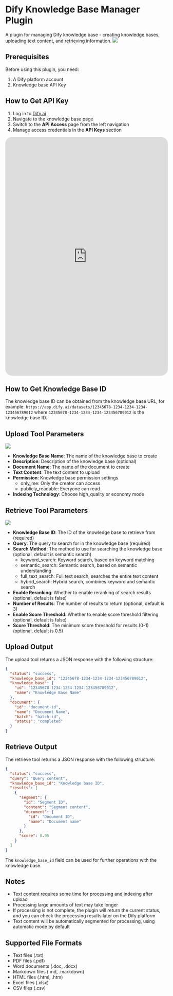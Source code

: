 # Dify Knowledge Base Manager Plugin

A plugin for managing Dify knowledge base - creating knowledge bases, uploading text content, and retrieving information.
![](./img/actions.png)

## Prerequisites

Before using this plugin, you need:

1. A Dify platform account
2. Knowledge base API Key

## How to Get API Key

1. Log in to [Dify.ai](https://cloud.dify.ai)
2. Navigate to the knowledge base page
3. Switch to the **API Access** page from the left navigation
4. Manage access credentials in the **API Keys** section
<iframe
  src="https://www.motionshot.app/walkthrough/67d03b3a6058d05660c65e41/embed?hideSteps=1&hideAsSteps=1&hideDownload=1&hideCopy=1&fullscreen=1"
  width="100%"
  style='border: 1px solid rgba(0,0,0,0.16); border-radius: 20px; min-height: 740px'
></iframe>

## How to Get Knowledge Base ID

The knowledge base ID can be obtained from the knowledge base URL, for example:
`https://app.dify.ai/datasets/12345678-1234-1234-1234-123456789012`
where `12345678-1234-1234-1234-123456789012` is the knowledge base ID.

## Upload Tool Parameters

![](./img/upload.png)
- **Knowledge Base Name**: The name of the knowledge base to create
- **Description**: Description of the knowledge base (optional)
- **Document Name**: The name of the document to create
- **Text Content**: The text content to upload
- **Permission**: Knowledge base permission settings
  - only_me: Only the creator can access
  - publicly_readable: Everyone can read
- **Indexing Technology**: Choose high_quality or economy mode

## Retrieve Tool Parameters

![](./img/retrieve.png)
- **Knowledge Base ID**: The ID of the knowledge base to retrieve from (required)
- **Query**: The query to search for in the knowledge base (required)
- **Search Method**: The method to use for searching the knowledge base (optional, default is semantic search)
  - keyword_search: Keyword search, based on keyword matching
  - semantic_search: Semantic search, based on semantic understanding
  - full_text_search: Full text search, searches the entire text content
  - hybrid_search: Hybrid search, combines keyword and semantic search
- **Enable Reranking**: Whether to enable reranking of search results (optional, default is false)
- **Number of Results**: The number of results to return (optional, default is 3)
- **Enable Score Threshold**: Whether to enable score threshold filtering (optional, default is false)
- **Score Threshold**: The minimum score threshold for results (0-1) (optional, default is 0.5)

## Upload Output

The upload tool returns a JSON response with the following structure:
```json
{
  "status": "success",
  "knowledge_base_id": "12345678-1234-1234-1234-123456789012",
  "knowledge_base": {
    "id": "12345678-1234-1234-1234-123456789012",
    "name": "Knowledge Base Name"
  },
  "document": {
    "id": "document-id",
    "name": "Document Name",
    "batch": "batch-id",
    "status": "completed"
  }
}
```

## Retrieve Output

The retrieve tool returns a JSON response with the following structure:
```json
{
  "status": "success",
  "query": "Query content",
  "knowledge_base_id": "Knowledge base ID",
  "results": [
    {
      "segment": {
        "id": "Segment ID",
        "content": "Segment content",
        "document": {
          "id": "Document ID",
          "name": "Document name"
        }
      },
      "score": 0.95
    }
  ]
}
```

The `knowledge_base_id` field can be used for further operations with the knowledge base.

## Notes

- Text content requires some time for processing and indexing after upload
- Processing large amounts of text may take longer
- If processing is not complete, the plugin will return the current status, and you can check the processing results later on the Dify platform
- Text content will be automatically segmented for processing, using automatic mode by default

## Supported File Formats

- Text files (.txt)
- PDF files (.pdf)
- Word documents (.doc, .docx)
- Markdown files (.md, .markdown)
- HTML files (.html, .htm)
- Excel files (.xlsx)
- CSV files (.csv)



